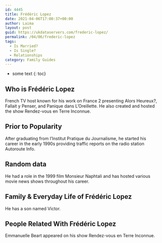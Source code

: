 ```yaml
---
id: 4445
title: Frédéric Lopez
date: 2021-04-06T17:00:37+00:00
author: Laima
layout: post
guid: https://ukdataservers.com/frederic-lopez/
permalink: /04/06/frederic-lopez
tags:
  - Is Married?
  - Is Single?
  - Relationships
category: Family Guides
---
```


* some text
{: toc}


## Who is Frédéric Lopez
                  
                  
                  
French TV host known for his work on France 2 presenting Alors Heureux?, Fallait y Penser, and Panique dans L&#8217;Oreillette. He also created and hosted the show Rendez-vous en Terre Inconnue.
                  
              
            
              
            
                
                
                
## Prior to Popularity
                  
                  
                  
After graduating from l&#8217;Institut Pratique du Journalisme, he started his career in the early 1990s providing traffic reports on the radio station Autoroute Info.
                  
              
            
              
            
                
                
                
## Random data
                  
                  
                  
He had a role in the 1999 film Monsieur Naphtali and has hosted various movie news shows throughout his career.
                  
              
            
              
            
                
                
                
## Family & Everyday Life of Frédéric Lopez
                  
                  
                  
He has a son named Victor.
                  
              
            
              
            
                
                
                
## People Related With Frédéric Lopez
                  
                  
                  
Emmanuelle Beart appeared on his show Rendez-vous en Terre Inconnue.
                  
              
            
              
            
                
              
            
              
              
            
            
              
            
          
          
          